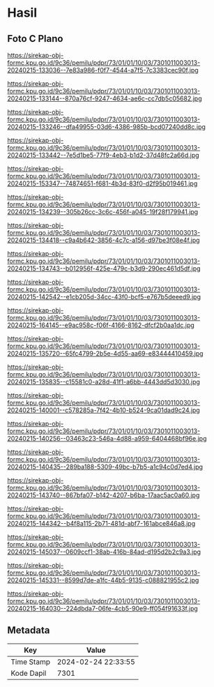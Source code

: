 # Hasil

## Foto C Plano

https://sirekap-obj-formc.kpu.go.id/9c36/pemilu/pdpr/73/01/01/10/03/7301011003013-20240215-133036--7e83a986-f0f7-4544-a7f5-7c3383cec90f.jpg

https://sirekap-obj-formc.kpu.go.id/9c36/pemilu/pdpr/73/01/01/10/03/7301011003013-20240215-133144--870a76cf-9247-4634-ae6c-cc7db5c05682.jpg

https://sirekap-obj-formc.kpu.go.id/9c36/pemilu/pdpr/73/01/01/10/03/7301011003013-20240215-133246--dfa49955-03d6-4386-985b-bcd07240dd8c.jpg

https://sirekap-obj-formc.kpu.go.id/9c36/pemilu/pdpr/73/01/01/10/03/7301011003013-20240215-133442--7e5d1be5-77f9-4eb3-b1d2-37d48fc2a66d.jpg

https://sirekap-obj-formc.kpu.go.id/9c36/pemilu/pdpr/73/01/01/10/03/7301011003013-20240215-153347--74874651-f681-4b3d-83f0-d2f95b019461.jpg

https://sirekap-obj-formc.kpu.go.id/9c36/pemilu/pdpr/73/01/01/10/03/7301011003013-20240215-134239--305b26cc-3c6c-456f-a045-19f28f179941.jpg

https://sirekap-obj-formc.kpu.go.id/9c36/pemilu/pdpr/73/01/01/10/03/7301011003013-20240215-134418--c9a4b642-3856-4c7c-a156-d97be3f08e4f.jpg

https://sirekap-obj-formc.kpu.go.id/9c36/pemilu/pdpr/73/01/01/10/03/7301011003013-20240215-134743--b012956f-425e-479c-b3d9-290ec461d5df.jpg

https://sirekap-obj-formc.kpu.go.id/9c36/pemilu/pdpr/73/01/01/10/03/7301011003013-20240215-142542--e1cb205d-34cc-43f0-bcf5-e767b5deeed9.jpg

https://sirekap-obj-formc.kpu.go.id/9c36/pemilu/pdpr/73/01/01/10/03/7301011003013-20240215-164145--e9ac958c-f06f-4166-8162-dfcf2b0aa1dc.jpg

https://sirekap-obj-formc.kpu.go.id/9c36/pemilu/pdpr/73/01/01/10/03/7301011003013-20240215-135720--65fc4799-2b5e-4d55-aa69-e83444410459.jpg

https://sirekap-obj-formc.kpu.go.id/9c36/pemilu/pdpr/73/01/01/10/03/7301011003013-20240215-135835--c15581c0-a28d-41f1-a6bb-4443dd5d3030.jpg

https://sirekap-obj-formc.kpu.go.id/9c36/pemilu/pdpr/73/01/01/10/03/7301011003013-20240215-140001--c578285a-7f42-4b10-b524-9ca01dad9c24.jpg

https://sirekap-obj-formc.kpu.go.id/9c36/pemilu/pdpr/73/01/01/10/03/7301011003013-20240215-140256--03463c23-546a-4d88-a959-6404468bf96e.jpg

https://sirekap-obj-formc.kpu.go.id/9c36/pemilu/pdpr/73/01/01/10/03/7301011003013-20240215-140435--289ba188-5309-49bc-b7b5-a1c94c0d7ed4.jpg

https://sirekap-obj-formc.kpu.go.id/9c36/pemilu/pdpr/73/01/01/10/03/7301011003013-20240215-143740--867bfa07-b142-4207-b6ba-17aac5ac0a60.jpg

https://sirekap-obj-formc.kpu.go.id/9c36/pemilu/pdpr/73/01/01/10/03/7301011003013-20240215-144342--b4f8a115-2b71-481d-abf7-161abce846a8.jpg

https://sirekap-obj-formc.kpu.go.id/9c36/pemilu/pdpr/73/01/01/10/03/7301011003013-20240215-145037--0609ccf1-38ab-416b-84ad-d195d2b2c9a3.jpg

https://sirekap-obj-formc.kpu.go.id/9c36/pemilu/pdpr/73/01/01/10/03/7301011003013-20240215-145331--8599d7de-a1fc-44b5-9135-c088821955c2.jpg

https://sirekap-obj-formc.kpu.go.id/9c36/pemilu/pdpr/73/01/01/10/03/7301011003013-20240215-164030--224dbda7-06fe-4cb5-90e9-ff054f91633f.jpg


## Metadata

| Key        | Value               |
| ---------- | ------------------- |
| Time Stamp | 2024-02-24 22:33:55 |
| Kode Dapil | 7301                |



